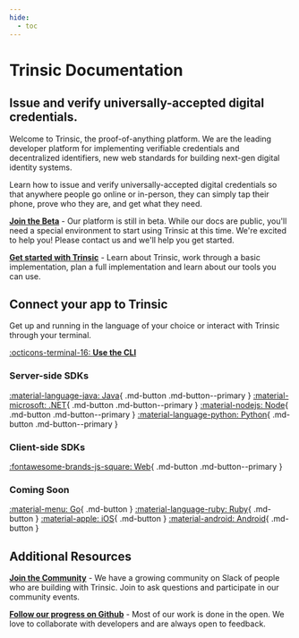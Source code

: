 ```yaml
---
hide:
  - toc
---
```

# Trinsic Documentation
## Issue and verify universally-accepted digital credentials.
Welcome to Trinsic, the proof-of-anything platform. We are the leading developer platform for implementing verifiable credentials and decentralized identifiers, new web standards for building next-gen digital identity systems. 

Learn how to issue and verify universally-accepted digital credentials so that anywhere people go online or in-person, they can simply tap their phone, prove who they are, and get what they need.

[**Join the Beta**](early-adopter.md) - Our platform is still in beta. While our docs are public, you'll need a special environment to start using Trinsic at this time. We're excited to help you! Please contact us and we'll help you get started.

[**Get started with Trinsic**](learn/index.md) - Learn about Trinsic, work through a basic implementation, plan a full implementation and learn about our tools you can use. 

## Connect your app to Trinsic
Get up and running in the language of your choice or interact with Trinsic through your terminal.

[:octicons-terminal-16: **Use the CLI**](cli/index.md)
### Server-side SDKs
[:material-language-java: Java](java/index.md){ .md-button .md-button--primary }
[:material-microsoft: .NET](dotnet/index.md){ .md-button .md-button--primary }
[:material-nodejs: Node](node/index.md){ .md-button .md-button--primary }
[:material-language-python: Python](python/index.md){ .md-button .md-button--primary }
### Client-side SDKs

[:fontawesome-brands-js-square: Web](web/index.md){ .md-button .md-button--primary } 

### Coming Soon

[:material-menu: Go](#){ .md-button }
[:material-language-ruby: Ruby](#){ .md-button  }
[:material-apple: iOS](#){ .md-button } 
[:material-android: Android](#){ .md-button }


## Additional Resources
[**Join the Community**](https://join.slack.com/t/trinsiccommunity/shared_invite/zt-pcsdy7kn-h4vtdPEpqQUlmirU8FFzSQ) - We have a growing community on Slack of people who are building with Trinsic. Join to ask questions and participate in our community events.

[**Follow our progress on Github**](https://github.com/trinsic-id) - Most of our work is done in the open. We love to collaborate with developers and are always open to feedback.

